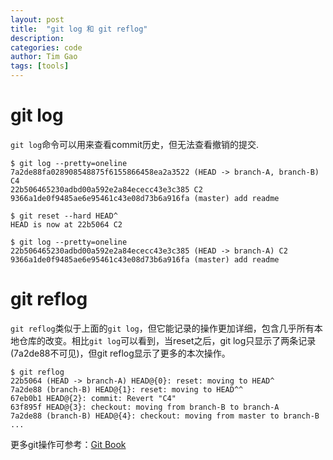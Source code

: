 ```yaml
---
layout: post
title:  "git log 和 git reflog"
description: 
categories: code
author: Tim Gao
tags: [tools]
---
```


# git log

`git log`命令可以用来查看commit历史，但无法查看撤销的提交.

    $ git log --pretty=oneline
    7a2de88fa028908548875f6155866458ea2a3522 (HEAD -> branch-A, branch-B) C4
    22b506465230adbd00a592e2a84ececc43e3c385 C2
    9366a1de0f9485ae6e95461c43e08d73b6a916fa (master) add readme

    $ git reset --hard HEAD^
    HEAD is now at 22b5064 C2

    $ git log --pretty=oneline
    22b506465230adbd00a592e2a84ececc43e3c385 (HEAD -> branch-A) C2
    9366a1de0f9485ae6e95461c43e08d73b6a916fa (master) add readme

# git reflog

`git reflog`类似于上面的`git log`，但它能记录的操作更加详细，包含几乎所有本地仓库的改变。相比`git log`可以看到，当reset之后，git log只显示了两条记录(7a2de88不可见)，但git reflog显示了更多的本次操作。

    $ git reflog
    22b5064 (HEAD -> branch-A) HEAD@{0}: reset: moving to HEAD^
    7a2de88 (branch-B) HEAD@{1}: reset: moving to HEAD^^
    67eb0b1 HEAD@{2}: commit: Revert "C4"
    63f895f HEAD@{3}: checkout: moving from branch-B to branch-A
    7a2de88 (branch-B) HEAD@{4}: checkout: moving from master to branch-B
    ...

更多git操作可参考：[Git Book](https://git-scm.com/book/zh/v2)
